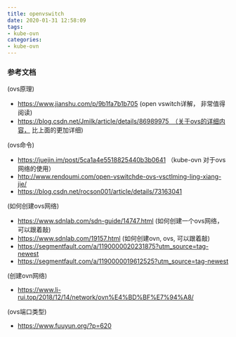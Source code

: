 ```yaml
---
title: openvswitch
date: 2020-01-31 12:58:09
tags:
- kube-ovn
categories:
- kube-ovn
---
```


### 参考文档
(ovs原理)
- https://www.jianshu.com/p/9b1fa7b1b705   (open vswitch详解， 非常值得阅读)
- https://blog.csdn.net/Jmilk/article/details/86989975　（关于ovs的详细内容， 比上面的更加详细)

(ovs命令)
- https://juejin.im/post/5ca1a4e5518825440b3b0641   （kube-ovn 对于ovs网络的使用）
- http://www.rendoumi.com/open-vswitchde-ovs-vsctlming-ling-xiang-jie/
- https://blog.csdn.net/rocson001/article/details/73163041

(如何创建ovs网络)
- https://www.sdnlab.com/sdn-guide/14747.html (如何创建一个ovs网络，可以跟着敲)
- https://www.sdnlab.com/19157.html (如何创建ovn, ovs, 可以跟着敲)
- https://segmentfault.com/a/1190000020231875?utm_source=tag-newest
- https://segmentfault.com/a/1190000019612525?utm_source=tag-newest

(创建ovn网络)
- https://www.li-rui.top/2018/12/14/network/ovn%E4%BD%BF%E7%94%A8/

(ovs端口类型)
- https://www.fuuyun.org/?p=620